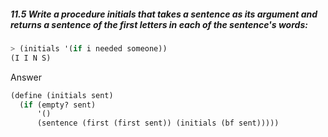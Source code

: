 ##### 11.5 Write a procedure initials that takes a sentence as its argument and returns a sentence of the first letters in each of the sentence's words:
```Scheme
> (initials '(if i needed someone))
(I I N S)
```

Answer

```Scheme
(define (initials sent)
  (if (empty? sent)
      '()
      (sentence (first (first sent)) (initials (bf sent)))))
```
